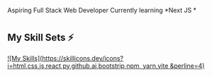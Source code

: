 Aspiring Full Stack Web Developer
Currently learning *Next JS *
#
## My Skill Sets ⚡
[![My Skills](https://skillicons.dev/icons?i=html,css,js,react,py,github,ai,bootstrip,npm, yarn,vite &perline=4)](https://skillicons.dev)

#
